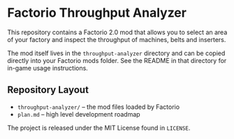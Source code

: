 # Factorio Throughput Analyzer

This repository contains a Factorio 2.0 mod that allows you to select an area of your factory and inspect the throughput of machines, belts and inserters.

The mod itself lives in the `throughput-analyzer` directory and can be copied directly into your Factorio mods folder. See the README in that directory for in-game usage instructions.

## Repository Layout

- `throughput-analyzer/` – the mod files loaded by Factorio
- `plan.md` – high level development roadmap

The project is released under the MIT License found in `LICENSE`.
